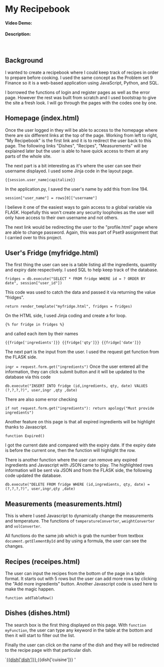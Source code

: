 # My Recipebook
#### Video Demo:  <URL HERE>
#### Description:

<br>

## Background

I wanted to create a recipebook where I could keep track of recipes in order to prepare before cooking. I used the same concept as the Problem set 9 Finance so it is a web-based application using JavaScript, Python, and SQL.
<P> I borrowed the functions of login and register pages as well as the error page. However the rest was built from scratch and I used bootstrap to give the site a fresh look.
I will go through the pages with the codes one by one.

<br>

## Homepage (index.html)

Once the user logged in they will be able to access to the homepage where there are six different links at the top of the page. Working from left to right, "My Recipebook" is the first link and it is to redirect the user back to this page. The following links "Dishes", "Recipes", "Measurements" will be explained later but the user is able to have quick access to them at any parts of the whole site.
<P>
The next part is a bit interesting as it's where the user can see their username displayed. I used some Jinja code in the layout page.

`{{session.user_name|capitalize}}`

In the application.py, I saved the user's name by add this from line 194.

`session["user_name"] = rows[0]["username"]` 

I believe it one of the easiest ways to gain access to a global variable via FLASK. Hopefully this won't create any security loopholes as the user will only have access to their own username and not others.

The next link would be redirecting the user to the "profile.html" page where are able to change password. Again, this was part of Pset9 assignment that I carried over to this project. 

## User's Fridge (myfridge.html)

The first thing the user can see is a table listing all the ingredients, quantity and expiry date respectively. I used SQL to help keep track of the database. 

`fridges = db.execute("SELECT * FROM fridge WHERE id = ? ORDER BY date", session["user_id"])` 

This code was used to catch the data and passed it via returning the value “fridges”.

`return render_template("myfridge.html", fridges = fridges)`

On the HTML side, I used Jinja coding and create a for loop.

`{% for fridge in fridges %}`

and called each item by their names

`{{fridge['ingredients']}}
{{fridge['qty']}}
{{fridge['date']}}`

The next part is the input from the
 user. I used the request get function from the FLASK side.

 `ingr = request.form.get("ingredients")`
Once the user entered all the information, they can click submit button and it will be updated to the database via this code

`db.execute("INSERT INTO fridge (id,ingredients, qty, date) VALUES (?,?,?,?)", user,ingr ,qty ,date)`

There are also some error checking

`if not request.form.get("ingredients"):
                return apology("Must provide ingredients")`

Another feature on this page is that all expired ingredients will be highlight thanks to Javascript.

`function Expired()`

I got the current date and compared with the expiry date. If the expiry date is before the current one, then the function will highlight the row.

There is another function where the user can remove any expired ingredients and Javascript with JSON came to play. The highlighted rows information will be sent via JSON and from the FLASK side, the following code updated the database.

`db.execute("DELETE FROM fridge WHERE (id,ingredients, qty, date) = (?,?,?,?)", user,ingr,qty ,date)`

## Measurements (measurements.html)

This is where I used Javascript to dynamically change the measurements and temperature. The functions of `temperatureConverter`, `weightConverter` and `volConverter`. 

All functions do the same job which is grab the number from textbox `document.getElementById` and by using a formula, the user can see the changes.

## Recipes (receipes.html)


The user can input the recipes from the bottom of the page in a table format. It starts out with 5 rows but the user can add more rows by clicking the "Add more ingredients" button. Another Javascript code is used here to make the magic happen.

`function addTableRow()`

## Dishes (dishes.html)

The search box is the first thing displayed on this page. 
With `function myFunction`, the user can type any keyword in the table at the bottom and then it will start to filter out the list.

Finally the user can click on the name of the dish and they will be redirected to the recipe page with that particular dish.

`<td><a id="link" href="/receipes#{{dish['id']}}">{{dish['dish']}} </a></td> <td>{{dish['cuisine']}} </td>'
